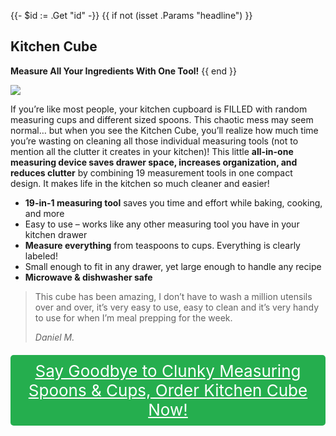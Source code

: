 {{- $id := .Get "id" -}}
{{ if not (isset .Params "headline") }}
## Kitchen Cube

**Measure All Your Ingredients With One Tool!**
{{ end }}

[![](/list/kitchen-cube-title.jpg)](https://t.gadgetadvisers.com/click/{{$id}})

If you’re like most people, your kitchen cupboard is FILLED with random measuring cups and different sized spoons. This chaotic mess may seem normal… but when you see the Kitchen Cube, you’ll realize how much time you’re wasting on cleaning all those individual measuring tools (not to mention all the clutter it creates in your kitchen)! This little **all-in-one measuring device saves drawer space, increases organization, and reduces clutter** by combining 19 measurement tools in one compact design. It makes life in the kitchen so much cleaner and easier!

- **19-in-1 measuring tool** saves you time and effort while baking, cooking, and more
- Easy to use – works like any other measuring tool you have in your kitchen drawer
- **Measure everything** from teaspoons to cups. Everything is clearly labeled!
- Small enough to fit in any drawer, yet large enough to handle any recipe
- **Microwave & dishwasher safe**

> This cube has been amazing, I don’t have to wash a million utensils over and over, it’s very easy to use, easy to clean and it’s very handy to use for when I’m meal prepping for the week.
>
> <cite>Daniel M.</cite>

<a href="(https://t.gadgetadvisers.com/click/{{$id}})" style="color: white;">
   <div style="text-align:center;background-color:#25ae4e;margin-bottom:20px;margin-top:20px;width: 100%;-webkit-border-radius: 5px;">
      <div style="color: white; padding: 10px;font-size: 26px;">
      Say Goodbye to Clunky Measuring Spoons & Cups, Order Kitchen Cube Now!
      </div>
   </div>
</a>